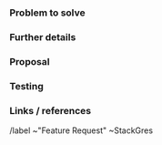 ### Problem to solve

<!-- What problem do we solve? -->

### Further details

<!-- Include use cases, benefits, and/or goals -->

### Proposal

<!-- How could we going to solve the problem? -->

### Testing

<!-- What risks does this change pose? How might it affect the quality of the product?  -->

### Links / references

/label ~"Feature Request" ~StackGres